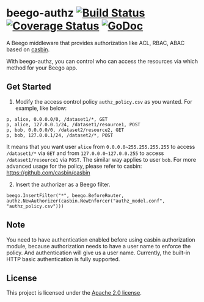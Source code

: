# beego-authz [![Build Status](https://travis-ci.org/casbin/beego-authz.svg?branch=master)](https://travis-ci.org/casbin/beego-authz) [![Coverage Status](https://coveralls.io/repos/github/casbin/beego-authz/badge.svg?branch=master)](https://coveralls.io/github/casbin/beego-authz?branch=master) [![GoDoc](https://godoc.org/github.com/casbin/beego-authz?status.svg)](https://godoc.org/github.com/casbin/beego-authz)
A Beego middleware that provides authorization like ACL, RBAC, ABAC based on [casbin](https://github.com/casbin/casbin).

With beego-authz, you can control who can access the resources via which method for your Beego app.

## Get Started

1. Modify the access control policy ``authz_policy.csv`` as you wanted. For example, like below:

```csv
p, alice, 0.0.0.0/0, /dataset1/*, GET
p, alice, 127.0.0.1/24, /dataset1/resource1, POST
p, bob, 0.0.0.0/0, /dataset2/resource2, GET
p, bob, 127.0.0.1/24, /dataset2/*, POST
```

It means that you want user ``alice`` from ``0.0.0.0~255.255.255.255`` to access ``/dataset1/*`` via ``GET`` and from ``127.0.0.0~127.0.0.255`` to access ``/dataset1/resource1`` via ``POST``. The similar way applies to user ``bob``. For more advanced usage for the policy, please refer to casbin: https://github.com/casbin/casbin

2. Insert the authorizer as a Beego filter.

```golang
beego.InsertFilter("*", beego.BeforeRouter, authz.NewAuthorizer(casbin.NewEnforcer("authz_model.conf", "authz_policy.csv")))
```

## Note

You need to have authentication enabled before using casbin authorization module, because authorization needs to have a user name to enforce the policy. And authentication will give us a user name. Currently, the built-in HTTP basic authentication is fully supported.

## License

This project is licensed under the [Apache 2.0 license](https://github.com/casbin/beego-authz/blob/master/LICENSE).
